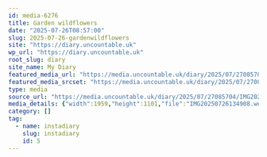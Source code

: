 ```yaml
---
id: media-6276
title: Garden wildflowers
date: "2025-07-26T08:57:00"
slug: 2025-07-26-gardenwildflowers
site: "https://diary.uncountable.uk"
wp_url: "https://diary.uncountable.uk"
root_slug: diary
site_name: My Diary
featured_media_url: "https://media.uncountable.uk/diary/2025/07/27085704/IMG20250726134908.webp"
featured_media_srcset: "https://media.uncountable.uk/diary/2025/07/27085704/IMG20250726134908-300x169.webp 300w, https://media.uncountable.uk/diary/2025/07/27085704/IMG20250726134908-1024x576.webp 1024w, https://media.uncountable.uk/diary/2025/07/27085704/IMG20250726134908-150x150.webp 150w, https://media.uncountable.uk/diary/2025/07/27085704/IMG20250726134908-640x360.webp 640w, https://media.uncountable.uk/diary/2025/07/27085704/IMG20250726134908.webp 1959w"
type: media
source_url: "https://media.uncountable.uk/diary/2025/07/27085704/IMG20250726134908.webp"
media_details: {"width":1959,"height":1101,"file":"IMG20250726134908.webp","filesize":188956,"sizes":{"medium":{"file":"IMG20250726134908-300x169.webp","width":300,"height":169,"filesize":29560,"mime_type":"image/webp","source_url":"https://media.uncountable.uk/diary/2025/07/27085704/IMG20250726134908-300x169.webp"},"large":{"file":"IMG20250726134908-1024x576.webp","width":1024,"height":576,"filesize":190004,"mime_type":"image/webp","source_url":"https://media.uncountable.uk/diary/2025/07/27085704/IMG20250726134908-1024x576.webp"},"thumbnail":{"file":"IMG20250726134908-150x150.webp","width":150,"height":150,"filesize":16510,"mime_type":"image/webp","source_url":"https://media.uncountable.uk/diary/2025/07/27085704/IMG20250726134908-150x150.webp"},"mobwidth":{"file":"IMG20250726134908-640x360.webp","width":640,"height":360,"filesize":98180,"mime_type":"image/webp","source_url":"https://media.uncountable.uk/diary/2025/07/27085704/IMG20250726134908-640x360.webp"},"full":{"file":"IMG20250726134908.webp","width":1959,"height":1101,"mime_type":"image/webp","source_url":"https://media.uncountable.uk/diary/2025/07/27085704/IMG20250726134908.webp"}},"image_meta":{"aperture":"0","credit":"","camera":"","caption":"","created_timestamp":"0","copyright":"","focal_length":"0","iso":"0","shutter_speed":"0","title":"","orientation":"0","keywords":[]}}
category: []
tag:
  - name: instadiary
    slug: instadiary
    id: 5
---
```


